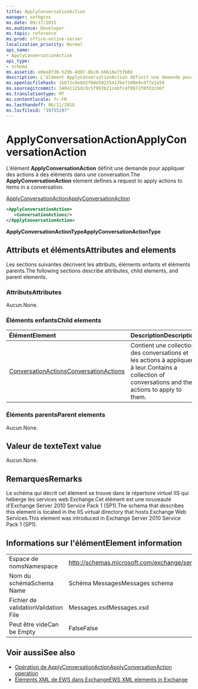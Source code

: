 ```yaml
---
title: ApplyConversationAction
manager: sethgros
ms.date: 09/17/2015
ms.audience: Developer
ms.topic: reference
ms.prod: office-online-server
localization_priority: Normal
api_name:
- ApplyConversationAction
api_type:
- schema
ms.assetid: e0ee8f30-529b-4d87-8bc0-b6616e75fb6b
description: L’élément ApplyConversationAction définit une demande pour appliquer des actions à des éléments dans une conversation.
ms.openlocfilehash: 1b672c6e6d2f60e50215417be7100e9cd77e2a58
ms.sourcegitcommit: 34041125dc8c5f993b21cebfc4f8b72f0fd2cb6f
ms.translationtype: MT
ms.contentlocale: fr-FR
ms.lasthandoff: 06/11/2018
ms.locfileid: "19755297"
---
```

# <a name="applyconversationaction"></a><span data-ttu-id="57a77-103">ApplyConversationAction</span><span class="sxs-lookup"><span data-stu-id="57a77-103">ApplyConversationAction</span></span>

<span data-ttu-id="57a77-104">L’élément **ApplyConversationAction** définit une demande pour appliquer des actions à des éléments dans une conversation.</span><span class="sxs-lookup"><span data-stu-id="57a77-104">The **ApplyConversationAction** element defines a request to apply actions to items in a conversation.</span></span> 
  
[<span data-ttu-id="57a77-105">ApplyConversationAction</span><span class="sxs-lookup"><span data-stu-id="57a77-105">ApplyConversationAction</span></span>](applyconversationaction.md)
  
```XML
<ApplyConversationAction>
   <ConversationActions/>
</ApplyConversationAction>
```

 <span data-ttu-id="57a77-106">**ApplyConversationActionType**</span><span class="sxs-lookup"><span data-stu-id="57a77-106">**ApplyConversationActionType**</span></span>
## <a name="attributes-and-elements"></a><span data-ttu-id="57a77-107">Attributs et éléments</span><span class="sxs-lookup"><span data-stu-id="57a77-107">Attributes and elements</span></span>

<span data-ttu-id="57a77-108">Les sections suivantes décrivent les attributs, éléments enfants et éléments parents.</span><span class="sxs-lookup"><span data-stu-id="57a77-108">The following sections describe attributes, child elements, and parent elements.</span></span>
  
### <a name="attributes"></a><span data-ttu-id="57a77-109">Attributs</span><span class="sxs-lookup"><span data-stu-id="57a77-109">Attributes</span></span>

<span data-ttu-id="57a77-110">Aucun.</span><span class="sxs-lookup"><span data-stu-id="57a77-110">None.</span></span>
  
### <a name="child-elements"></a><span data-ttu-id="57a77-111">Éléments enfants</span><span class="sxs-lookup"><span data-stu-id="57a77-111">Child elements</span></span>

|<span data-ttu-id="57a77-112">**Élément**</span><span class="sxs-lookup"><span data-stu-id="57a77-112">**Element**</span></span>|<span data-ttu-id="57a77-113">**Description**</span><span class="sxs-lookup"><span data-stu-id="57a77-113">**Description**</span></span>|
|:-----|:-----|
|[<span data-ttu-id="57a77-114">ConversationActions</span><span class="sxs-lookup"><span data-stu-id="57a77-114">ConversationActions</span></span>](conversationactions.md) <br/> |<span data-ttu-id="57a77-115">Contient une collection des conversations et les actions à appliquer à leur.</span><span class="sxs-lookup"><span data-stu-id="57a77-115">Contains a collection of conversations and the actions to apply to them.</span></span>  <br/> |
   
### <a name="parent-elements"></a><span data-ttu-id="57a77-116">Éléments parents</span><span class="sxs-lookup"><span data-stu-id="57a77-116">Parent elements</span></span>

<span data-ttu-id="57a77-117">Aucun.</span><span class="sxs-lookup"><span data-stu-id="57a77-117">None.</span></span>
  
## <a name="text-value"></a><span data-ttu-id="57a77-118">Valeur de texte</span><span class="sxs-lookup"><span data-stu-id="57a77-118">Text value</span></span>

<span data-ttu-id="57a77-119">Aucun.</span><span class="sxs-lookup"><span data-stu-id="57a77-119">None.</span></span>
  
## <a name="remarks"></a><span data-ttu-id="57a77-120">Remarques</span><span class="sxs-lookup"><span data-stu-id="57a77-120">Remarks</span></span>

<span data-ttu-id="57a77-121">Le schéma qui décrit cet élément se trouve dans le répertoire virtuel IIS qui héberge les services web Exchange.Cet élément est une nouveauté d'Exchange Server 2010 Service Pack 1 (SP1).</span><span class="sxs-lookup"><span data-stu-id="57a77-121">The schema that describes this element is located in the IIS virtual directory that hosts Exchange Web Services.This element was introduced in Exchange Server 2010 Service Pack 1 (SP1).</span></span>
  
## <a name="element-information"></a><span data-ttu-id="57a77-122">Informations sur l'élément</span><span class="sxs-lookup"><span data-stu-id="57a77-122">Element information</span></span>

|||
|:-----|:-----|
|<span data-ttu-id="57a77-123">Espace de noms</span><span class="sxs-lookup"><span data-stu-id="57a77-123">Namespace</span></span>  <br/> |http://schemas.microsoft.com/exchange/services/2006/messages  <br/> |
|<span data-ttu-id="57a77-124">Nom du schéma</span><span class="sxs-lookup"><span data-stu-id="57a77-124">Schema Name</span></span>  <br/> |<span data-ttu-id="57a77-125">Schéma Messages</span><span class="sxs-lookup"><span data-stu-id="57a77-125">Messages schema</span></span>  <br/> |
|<span data-ttu-id="57a77-126">Fichier de validation</span><span class="sxs-lookup"><span data-stu-id="57a77-126">Validation File</span></span>  <br/> |<span data-ttu-id="57a77-127">Messages.xsd</span><span class="sxs-lookup"><span data-stu-id="57a77-127">Messages.xsd</span></span>  <br/> |
|<span data-ttu-id="57a77-128">Peut être vide</span><span class="sxs-lookup"><span data-stu-id="57a77-128">Can be Empty</span></span>  <br/> |<span data-ttu-id="57a77-129">False</span><span class="sxs-lookup"><span data-stu-id="57a77-129">False</span></span>  <br/> |
   
## <a name="see-also"></a><span data-ttu-id="57a77-130">Voir aussi</span><span class="sxs-lookup"><span data-stu-id="57a77-130">See also</span></span>

- [<span data-ttu-id="57a77-131">Opération de ApplyConversationAction</span><span class="sxs-lookup"><span data-stu-id="57a77-131">ApplyConversationAction operation</span></span>](applyconversationaction-operation.md)
- [<span data-ttu-id="57a77-132">Éléments XML de EWS dans Exchange</span><span class="sxs-lookup"><span data-stu-id="57a77-132">EWS XML elements in Exchange</span></span>](ews-xml-elements-in-exchange.md)

